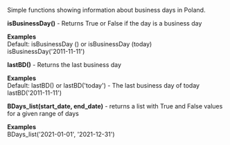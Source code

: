 Simple functions showing information about business days in Poland.

<b>isBusinessDay()</b> - Returns True or False if the day is a business day

<b>Examples</b><br>
Default: isBusinessDay () or isBusinessDay (today)<br>
isBusinessDay('2011-11-11')<br>

<b>lastBD()</b> - Returns the last business day<br>

<b>Examples</b><br>
Default: lastBD() or lastBD('today') - The last business day of today <br>
lastBD('2011-11-11')

<b>BDays_list(start_date, end_date)</b> - returns a list with True and False values for a given range of days<br>

<b>Examples</b><br>
BDays_list('2021-01-01', '2021-12-31')
